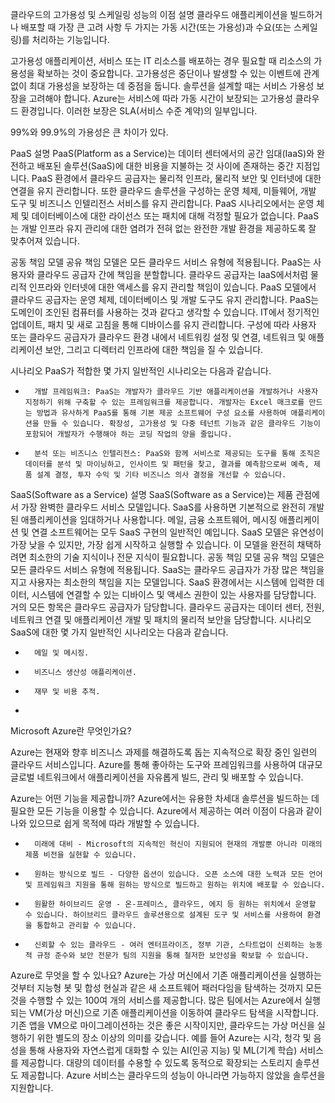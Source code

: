 클라우드의 고가용성 및 스케일링 성능의 이점 설명
클라우드 애플리케이션을 빌드하거나 배포할 때 가장 큰 고려 사항 두 가지는 가동 시간(또는 가용성)과 수요(또는 스케일링)를 처리하는 기능입니다.

고가용성
애플리케이션, 서비스 또는 IT 리소스를 배포하는 경우 필요할 때 리소스의 가용성을 확보하는 것이 중요합니다. 고가용성은 중단이나 발생할 수 있는 이벤트에 관계없이 최대 가용성을 보장하는 데 중점을 둡니다.
솔루션을 설계할 때는 서비스 가용성 보장을 고려해야 합니다. Azure는 서비스에 따라 가동 시간이 보장되는 고가용성 클라우드 환경입니다. 이러한 보장은 SLA(서비스 수준 계약)의 일부입니다.

99%와 99.9%의 가용성은 큰 차이가 있다.


PaaS 설명
PaaS(Platform as a Service)는 데이터 센터에서의 공간 임대(IaaS)와 완전하고 배포된 솔루션(SaaS)에 대한 비용을 지불하는 것 사이에 존재하는 중간 지점입니다. PaaS 환경에서 클라우드 공급자는 물리적 인프라, 물리적 보안 및 인터넷에 대한 연결을 유지 관리합니다. 또한 클라우드 솔루션을 구성하는 운영 체제, 미들웨어, 개발 도구 및 비즈니스 인텔리전스 서비스를 유지 관리합니다. PaaS 시나리오에서는 운영 체제 및 데이터베이스에 대한 라이선스 또는 패치에 대해 걱정할 필요가 없습니다.
PaaS는 개발 인프라 유지 관리에 대한 염려가 전혀 없는 완전한 개발 환경을 제공하도록 잘 맞추어져 있습니다.


공동 책임 모델
공유 책임 모델은 모든 클라우드 서비스 유형에 적용됩니다. PaaS는 사용자와 클라우드 공급자 간에 책임을 분할합니다. 클라우드 공급자는 IaaS에서처럼 물리적 인프라와 인터넷에 대한 액세스를 유지 관리할 책임이 있습니다. PaaS 모델에서 클라우드 공급자는 운영 체제, 데이터베이스 및 개발 도구도 유지 관리합니다. PaaS는 도메인이 조인된 컴퓨터를 사용하는 것과 같다고 생각할 수 있습니다. IT에서 정기적인 업데이트, 패치 및 새로 고침을 통해 디바이스를 유지 관리합니다.
구성에 따라 사용자 또는 클라우드 공급자가 클라우드 환경 내에서 네트워킹 설정 및 연결, 네트워크 및 애플리케이션 보안, 그리고 디렉터리 인프라에 대한 책임을 질 수 있습니다.

시나리오
PaaS가 적합한 몇 가지 일반적인 시나리오는 다음과 같습니다.
* 		개발 프레임워크: PaaS는 개발자가 클라우드 기반 애플리케이션을 개발하거나 사용자 지정하기 위해 구축할 수 있는 프레임워크를 제공합니다. 개발자는 Excel 매크로를 만드는 방법과 유사하게 PaaS를 통해 기본 제공 소프트웨어 구성 요소를 사용하여 애플리케이션을 만들 수 있습니다. 확장성, 고가용성 및 다중 테넌트 기능과 같은 클라우드 기능이 포함되어 개발자가 수행해야 하는 코딩 작업의 양을 줄입니다.
* 		분석 또는 비즈니스 인텔리전스: PaaS와 함께 서비스로 제공되는 도구를 통해 조직은 데이터를 분석 및 마이닝하고, 인사이트 및 패턴을 찾고, 결과를 예측함으로써 예측, 제품 설계 결정, 투자 수익 및 기타 비즈니스 의사 결정을 개선할 수 있습니다.


SaaS(Software as a Service) 설명
SaaS(Software as a Service)는 제품 관점에서 가장 완벽한 클라우드 서비스 모델입니다. SaaS를 사용하면 기본적으로 완전히 개발된 애플리케이션을 임대하거나 사용합니다. 메일, 금융 소프트웨어, 메시징 애플리케이션 및 연결 소프트웨어는 모두 SaaS 구현의 일반적인 예입니다.
SaaS 모델은 유연성이 가장 낮을 수 있지만, 가장 쉽게 시작하고 실행할 수 있습니다. 이 모델을 완전히 채택하려면 최소한의 기술 지식이나 전문 지식이 필요합니다.
공동 책임 모델
공유 책임 모델은 모든 클라우드 서비스 유형에 적용됩니다. SaaS는 클라우드 공급자가 가장 많은 책임을 지고 사용자는 최소한의 책임을 지는 모델입니다. SaaS 환경에서는 시스템에 입력한 데이터, 시스템에 연결할 수 있는 디바이스 및 액세스 권한이 있는 사용자를 담당합니다. 거의 모든 항목은 클라우드 공급자가 담당합니다. 클라우드 공급자는 데이터 센터, 전원, 네트워크 연결 및 애플리케이션 개발 및 패치의 물리적 보안을 담당합니다.
시나리오
SaaS에 대한 몇 가지 일반적인 시나리오는 다음과 같습니다.
* 		메일 및 메시징.
* 		비즈니스 생산성 애플리케이션.
* 		재무 및 비용 추적.
*


Microsoft Azure란 무엇인가요?

Azure는 현재와 향후 비즈니스 과제를 해결하도록 돕는 지속적으로 확장 중인 일련의 클라우드 서비스입니다. Azure를 통해 좋아하는 도구와 프레임워크를 사용하여 대규모 글로벌 네트워크에서 애플리케이션을 자유롭게 빌드, 관리 및 배포할 수 있습니다.

Azure는 어떤 기능을 제공합니까?
Azure에서는 유용한 차세대 솔루션을 빌드하는 데 필요한 모든 기능을 이용할 수 있습니다. Azure에서 제공하는 여러 이점이 다음과 같이 나와 있으므로 쉽게 목적에 따라 개발할 수 있습니다.
* 		미래에 대비 - Microsoft의 지속적인 혁신이 지원되어 현재의 개발뿐 아니라 미래의 제품 비전을 실현할 수 있습니다.
* 		원하는 방식으로 빌드 - 다양한 옵션이 있습니다. 오픈 소스에 대한 노력과 모든 언어 및 프레임워크 지원을 통해 원하는 방식으로 빌드하고 원하는 위치에 배포할 수 있습니다.
* 		원활한 하이브리드 운영 - 온-프레미스, 클라우드, 에지 등 원하는 위치에서 운영할 수 있습니다. 하이브리드 클라우드 솔루션용으로 설계된 도구 및 서비스를 사용하여 환경을 통합하고 관리할 수 있습니다.
* 		신뢰할 수 있는 클라우드 - 여러 엔터프라이즈, 정부 기관, 스타트업이 신뢰하는 능동적 규정 준수와 보안 전문가 팀의 지원을 통해 철저한 보안성을 확보할 수 있습니다.
Azure로 무엇을 할 수 있나요?
Azure는 가상 머신에서 기존 애플리케이션을 실행하는 것부터 지능형 봇 및 합성 현실과 같은 새 소프트웨어 패러다임을 탐색하는 것까지 모든 것을 수행할 수 있는 100여 개의 서비스를 제공합니다.
많은 팀에서는 Azure에서 실행되는 VM(가상 머신)으로 기존 애플리케이션을 이동하여 클라우드 탐색을 시작합니다. 기존 앱을 VM으로 마이그레이션하는 것은 좋은 시작이지만, 클라우드는 가상 머신을 실행하기 위한 별도의 장소 이상의 의미를 갖습니다.
예를 들어 Azure는 시각, 청각 및 음성을 통해 사용자와 자연스럽게 대화할 수 있는 AI(인공 지능) 및 ML(기계 학습) 서비스를 제공합니다. 대량의 데이터를 수용할 수 있도록 동적으로 확장되는 스토리지 솔루션도 제공합니다. Azure 서비스는 클라우드의 성능이 아니라면 가능하지 않았을 솔루션을 지원합니다.
